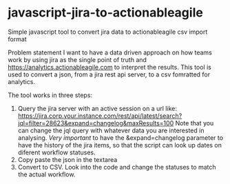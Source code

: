 # javascript-jira-to-actionableagile
Simple javascript tool to convert jira data to actionableagile csv import format

Problem statement
I want to have a data driven approach on how teams work by using jira as the single point of truth and https://analytics.actionableagile.com to interpret the results. 
This tool is used to convert a json, from a jira rest api server, to a csv fomratted for analytics.

The tool works in three steps:
1. Query the jira server with an active session on a url like: https://jira.corp.your.instance.com/rest/api/latest/search?jql=filter=28623&expand=changelog&maxResults=100 Note that you can change the jql query with whatever data you are interested in analysing. *Very important* to have the &expand=changelog parameter to have the history of the jira items, so that the script can look up dates on diferent workflow statuses. 
2. Copy paste the json in the textarea
3. Convert to CSV. Look into the code and change the statuses to match the actual workflow.
